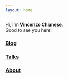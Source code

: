 ```yaml
---
layout: home
---
```


Hi, I'm **Vincenzo Chianese**.<br>
Good to see you here!

<nav>
  <h3><a href="/posts">Blog</a></h3>
</nav>

<nav>
  <h3><a href="/talks">Talks</a></h3>
</nav>

<nav>
  <h3><a href="/about">About</a></h3>
</nav>
